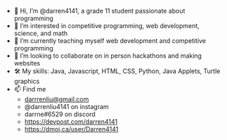 - 👋   Hi, I’m @darren4141, a grade 11 student passionate about programming
- 👀   I’m interested in competitive programming, web development, science, and math
- 🌱   I’m currently teaching myself web development and competitive programming
- 💞️   I’m looking to collaborate on in person hackathons and making websites
- 🛠    My skills: Java, Javascript, HTML, CSS, Python, Java Applets, Turtle graphics
- 📫   Find me
  - darrrenliu@gmail.com
  - @darrenliu4141 on instagram
  - darrne#6529 on discord
  - https://devpost.com/darren4141
  - https://dmoj.ca/user/Darren4141
<!---
darren4141/darren4141 is a ✨ special ✨ repository because its `README.md` (this file) appears on your GitHub profile.
You can click the Preview link to take a look at your changes.
--->

